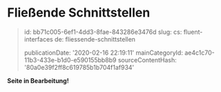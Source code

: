 Fließende Schnittstellen
========================

> id: bb71c005-6ef1-4dd3-8fae-843286e3476d
> slug:
> 	cs: fluent-interfaces
> 	de: fliessende-schnittstellen
> 
> publicationDate: '2020-02-16 22:19:11'
> mainCategoryId: ae4c1c70-11b3-433e-b1d0-e590155bb8b9
> sourceContentHash: '80a0e39f2ff8c619785b1b704f1af934'

**Seite in Bearbeitung!**
